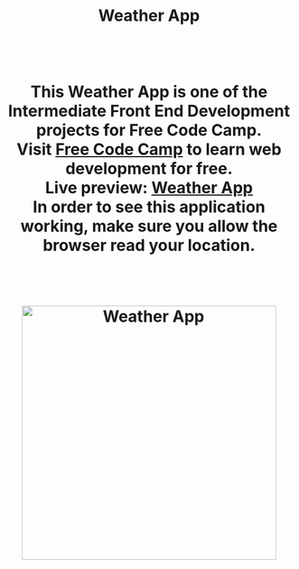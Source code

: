 <h1 align="center">Weather App<h1><br>
<p align="center">This Weather App is one of the Intermediate Front End Development projects for Free Code Camp.<br>
Visit <a href="https://www.freecodecamp.com">Free Code Camp</a> to learn web development for free.<br>
Live preview: <a href="https://themalni.github.io/weather-app/">Weather App</a><br>
In order to see this application working, make sure you allow the browser read your location.</p><br>

<p align="center">
<img src="https://cloud.githubusercontent.com/assets/12295765/19875383/acc111ea-9fcc-11e6-8da8-98834c89f722.png" width="450" alt="Weather App"></p>



